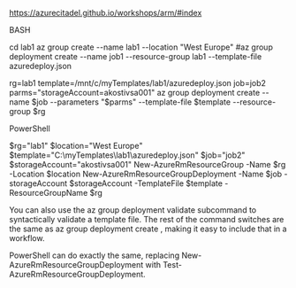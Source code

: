 https://azurecitadel.github.io/workshops/arm/#index

BASH

cd lab1
az group create --name lab1 --location "West Europe"
#az group deployment create --name job1 --resource-group lab1 --template-file azuredeploy.json

rg=lab1
template=/mnt/c/myTemplates/lab1/azuredeploy.json
job=job2
parms="storageAccount=akostivsa001"
az group deployment create --name $job --parameters "$parms" --template-file $template --resource-group $rg

PowerShell

$rg="lab1"
$location="West Europe"
$template="C:\myTemplates\lab1\azuredeploy.json"
$job="job2"
$storageAccount="akostivsa001"
New-AzureRmResourceGroup -Name $rg -Location $location
New-AzureRmResourceGroupDeployment -Name $job -storageAccount $storageAccount -TemplateFile $template -ResourceGroupName $rg


You can also use the 
	az group deployment validate 
subcommand to syntactically validate a template file. The rest of the command switches are the same as 
	az group deployment create
, making it easy to include that in a workflow.

PowerShell can do exactly the same, replacing New-AzureRmResourceGroupDeployment with Test-AzureRmResourceGroupDeployment.